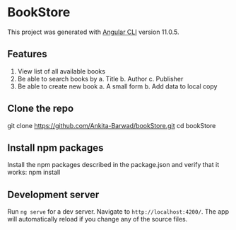 # BookStore

This project was generated with [Angular CLI](https://github.com/angular/angular-cli) version 11.0.5.

## Features
1. View list of all available books
2. Be able to search books by
    a. Title
    b. Author
    c. Publisher
3. Be able to create new book
    a. A small form
    b. Add data to local copy 

## Clone the repo

git clone https://github.com/Ankita-Barwad/bookStore.git
cd bookStore

## Install npm packages

Install the npm packages described in the package.json and verify that it works:
npm install

## Development server

Run `ng serve` for a dev server. Navigate to `http://localhost:4200/`. The app will automatically reload if you change any of the source files.
